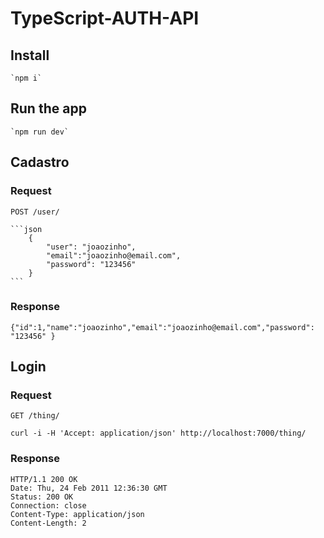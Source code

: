 # TypeScript-AUTH-API

## Install

    `npm i`

## Run the app

    `npm run dev`

## Cadastro

### Request

`POST /user/`

    ```json
        {
            "user": "joaozinho",
            "email":"joaozinho@email.com",
            "password": "123456"
        }
    ```

### Response

    {"id":1,"name":"joaozinho","email":"joaozinho@email.com","password": "123456" }

## Login

### Request

`GET /thing/`

    curl -i -H 'Accept: application/json' http://localhost:7000/thing/

### Response

    HTTP/1.1 200 OK
    Date: Thu, 24 Feb 2011 12:36:30 GMT
    Status: 200 OK
    Connection: close
    Content-Type: application/json
    Content-Length: 2
